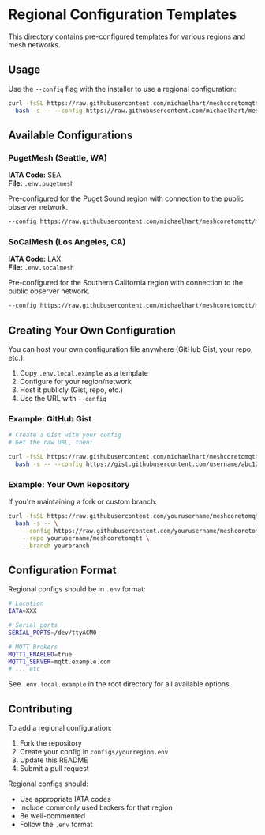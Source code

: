 # Regional Configuration Templates

This directory contains pre-configured templates for various regions and mesh networks.

## Usage

Use the `--config` flag with the installer to use a regional configuration:

```bash
curl -fsSL https://raw.githubusercontent.com/michaelhart/meshcoretomqtt/main-with-upstream/install.sh | \
  bash -s -- --config https://raw.githubusercontent.com/michaelhart/meshcoretomqtt/main-with-upstream/configs/.env.pugetmesh
```

## Available Configurations

### PugetMesh (Seattle, WA)
**IATA Code:** SEA  
**File:** `.env.pugetmesh`

Pre-configured for the Puget Sound region with connection to the public observer network.

```bash
--config https://raw.githubusercontent.com/michaelhart/meshcoretomqtt/main-with-upstream/configs/.env.pugetmesh
```

### SoCalMesh (Los Angeles, CA)
**IATA Code:** LAX  
**File:** `.env.socalmesh`

Pre-configured for the Southern California region with connection to the public observer network.

```bash
--config https://raw.githubusercontent.com/michaelhart/meshcoretomqtt/main-with-upstream/configs/.env.socalmesh
```

## Creating Your Own Configuration

You can host your own configuration file anywhere (GitHub Gist, your repo, etc.):

1. Copy `.env.local.example` as a template
2. Configure for your region/network
3. Host it publicly (Gist, repo, etc.)
4. Use the URL with `--config`

### Example: GitHub Gist

```bash
# Create a Gist with your config
# Get the raw URL, then:

curl -fsSL https://raw.githubusercontent.com/michaelhart/meshcoretomqtt/main-with-upstream/install.sh | \
  bash -s -- --config https://gist.githubusercontent.com/username/abc123/raw/my-config.env
```

### Example: Your Own Repository

If you're maintaining a fork or custom branch:

```bash
curl -fsSL https://raw.githubusercontent.com/yourusername/meshcoretomqtt/yourbranch/install.sh | \
  bash -s -- \
    --config https://raw.githubusercontent.com/yourusername/meshcoretomqtt/yourbranch/configs/.env.yourregion \
    --repo yourusername/meshcoretomqtt \
    --branch yourbranch
```

## Configuration Format

Regional configs should be in `.env` format:

```bash
# Location
IATA=XXX

# Serial ports
SERIAL_PORTS=/dev/ttyACM0

# MQTT Brokers
MQTT1_ENABLED=true
MQTT1_SERVER=mqtt.example.com
# ... etc
```

See `.env.local.example` in the root directory for all available options.

## Contributing

To add a regional configuration:

1. Fork the repository
2. Create your config in `configs/yourregion.env`
3. Update this README
4. Submit a pull request

Regional configs should:
- Use appropriate IATA codes
- Include commonly used brokers for that region
- Be well-commented
- Follow the `.env` format

